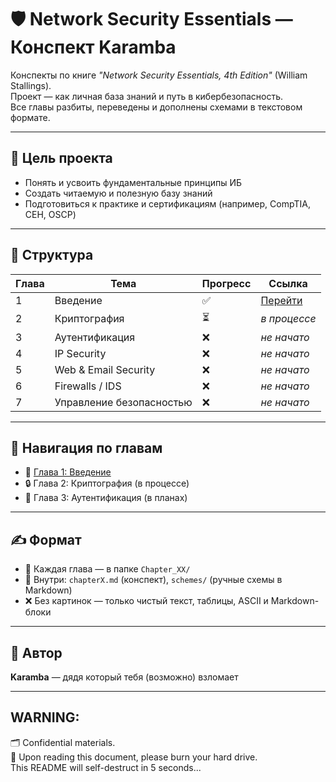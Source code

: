 # 🛡️ Network Security Essentials — Конспект Karamba

Конспекты по книге _"Network Security Essentials, 4th Edition"_ (William Stallings).  
Проект — как личная база знаний и путь в кибербезопасность.  
Все главы разбиты, переведены и дополнены схемами в текстовом формате.

---

## 🎯 Цель проекта

- Понять и усвоить фундаментальные принципы ИБ
- Создать читаемую и полезную базу знаний
- Подготовиться к практике и сертификациям (например, CompTIA, CEH, OSCP)

---

## 🧱 Структура

| Глава | Тема                         | Прогресс | Ссылка |
|-------|------------------------------|----------|--------|
| 1     | Введение                     | ✅        | [Перейти](./Chapter_01/chapter1.md) |
| 2     | Криптография                 | ⏳        | _в процессе_ |
| 3     | Аутентификация               | ❌        | _не начато_ |
| 4     | IP Security                  | ❌        | _не начато_ |
| 5     | Web & Email Security         | ❌        | _не начато_ |
| 6     | Firewalls / IDS              | ❌        | _не начато_ |
| 7     | Управление безопасностью     | ❌        | _не начато_ |

---

## 🧩 Навигация по главам

- 📘 [Глава 1: Введение](./Chapter_01/chapter1.md)
- 🔒 Глава 2: Криптография (в процессе)
- 🧾 Глава 3: Аутентификация (в планах)

---

## ✍️ Формат

- 📄 Каждая глава — в папке `Chapter_XX/`
- 🧠 Внутри: `chapterX.md` (конспект), `schemes/` (ручные схемы в Markdown)
- ❌ Без картинок — только чистый текст, таблицы, ASCII и Markdown-блоки

---

## 💪 Автор

**Karamba** — дядя который тебя (возможно) взломает  

---

## WARNING:  

🗂️ Confidential materials.  
📖 Upon reading this document, please burn your hard drive.  
This README will self-destruct in 5 seconds...


